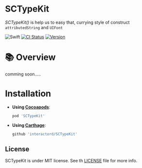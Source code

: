 # SCTypeKit
*SCTypeKit()* is help us to easy that, currying style of construct `attributedString` and `UIFont`

![Swift](https://img.shields.io/badge/Swift-5.0-orange.svg)
[![CI Status](https://img.shields.io/travis/interactord/NoNibComponent.svg?style=flat)](https://travis-ci.org/interactord/SCTypeKit)
[![Version](https://img.shields.io/cocoapods/v/NoNibComponent.svg?style=flat)](https://cocoapods.org/pods/SCTypeKit)

# 📚 Overview

comming soon.....

# Installation

* **Using [Cocoapods](https://cocoapods.org)**:
    ```ruby
    pod 'SCTypeKit'
    ```

* **Using [Carthage](https://github.com/Carthage/Carthage)**:
    ```ruby
    github 'interactord/SCTypeKit'
    ```

## License
SCTypeKit is under MIT license. See th [LICENSE](LICENSE.md) file for more info.